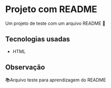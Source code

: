# Projeto com README
Um projeto de teste com um arquivo README 🚀

## Tecnologias usadas

- HTML

## Observação

📚Arquivo teste para aprendizagem do README